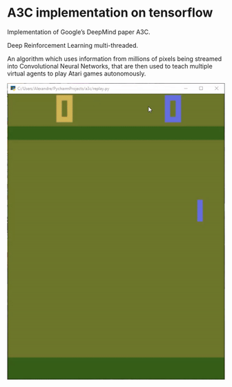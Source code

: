 # A3C implementation on tensorflow

Implementation of Google’s DeepMind paper A3C.

Deep Reinforcement Learning multi-threaded.

An algorithm which uses information from millions of pixels being streamed into Convolutional Neural Networks, that are then used to teach multiple virtual agents to play Atari games autonomously.

![](trainedGif.gif)
